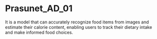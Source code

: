 # Prasunet_AD_01
It is a model that can accurately recognize food items from images and estimate their calorie content, enabling users to track their dietary intake and make informed food choices. 
